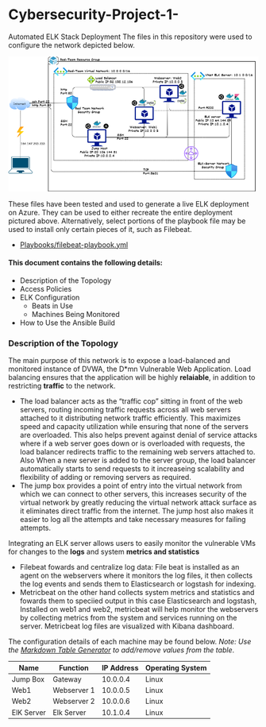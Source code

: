 # Cybersecurity-Project-1-
Automated ELK Stack Deployment
The files in this repository were used to configure the network depicted below.

![VNet, Azure](Images/Network_Diagram_2.png)

These files have been tested and used to generate a live ELK deployment on Azure. They can be used to either recreate the entire deployment pictured above. Alternatively, select portions of the playbook file may be used to install only certain pieces of it, such as Filebeat.
- [Playbooks/filebeat-playbook.yml](filebeat-playbook.yml)

#### This document contains the following details:
- Description of the Topology
- Access Policies
- ELK Configuration
  - Beats in Use
  - Machines Being Monitored
- How to Use the Ansible Build

### Description of the Topology
The main purpose of this network is to expose a load-balanced and monitored instance of DVWA, the D*mn Vulnerable Web Application.
Load balancing ensures that the application will be highly **relaiable**, in addition to restricting **traffic** to the network.
- The load balancer acts as the “traffic cop” sitting in front of the web servers, routing incoming traffic requests across all web servers attached to it distributing network traffic efficiently. This maximizes speed and capacity utilization while ensuring that none of the servers are overloaded. This also helps prevent against denial of service attacks where if a web server goes down or is overloaded with requests, the load balancer redirects traffic to the remaining web servers attached to. Also When a new server is added to the server group, the load balancer automatically starts to send requests to it increaseing scalability and flexibility of adding or removing servers as required.
- The jump box provides a point of entry into the virtual network from which we can connect to other servers, this increases security of the virtual network by greatly reducing the virtual network attack surface as it eliminates direct traffic from the internet. The jump host also makes it easier to log all the attempts and take necessary measures for failing attempts.  

Integrating an ELK server allows users to easily monitor the vulnerable VMs for changes to the **logs** and system **metrics and statistics**
- Filebeat fowards and centralize log data: File beat is installed as an agent on the webservers where it monitors the log files, it then collects the log events and sends them to Elasticsearch or logstash for indexing.
- Metricbeat on the other hand collects system metrics and statistics and fowards them to speciied output in this case Elasticsearch and logstash, Installed on web1 and web2, metricbeat will help monitor the webservers by collecting metrics from the system and services running on the server. Metricbeat log files are visualized with Kibana dashboard.

The configuration details of each machine may be found below.
_Note: Use the [Markdown Table Generator](http://www.tablesgenerator.com/markdown_tables) to add/remove values from the table_.

| Name     | Function | IP Address | Operating System |
|------------|-------------|------------|----------------|
| Jump Box   | Gateway     | 10.0.0.4   | Linux          |
| Web1       | Webserver 1 | 10.0.0.5   | Linux          |
| Web2       | Webserver 2 | 10.0.0.6   | Linux          |
| ElK Server | Elk Server  | 10.1.0.4   | Linux          |




